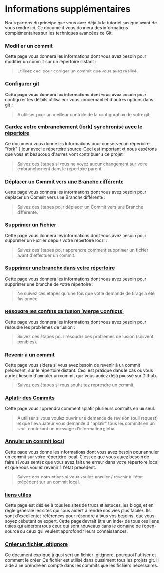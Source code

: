 # Informations supplémentaires

Nous partons du principe que vous avez déjà lu le tutoriel basique avant de vous rendre ici. Ce document vous donnera des informations complémentaires
sur les techniques avancées de Git.

### [Modifier un commit](amending-a-commit.md)

Cette page vous donnera les informations dont vous avez besoin pour modifier un commit sur un répertoire distant :

> Utilisez ceci pour corriger un commit que vous avez réalisé.

### [Configurer git](configuring-git.md)

Cette page vous donnera les informations dont vous avez besoin pour configurer les détails utilisateur vous concernant et d'autres options dans git :

> A utiliser pour un meilleur contrôle de la configuration de votre git.

### [Gardez votre embranchement (fork) synchronisé avec le répertoire](keeping-your-fork-synced-with-this-repository.md)

Ce document vous donne les informations pour conserver un répertoire "fork" à jour avec le répertoire source. Ceci est important et nous espérons que vous et beaucoup d'autres vont contribuer à ce projet.

> Suivez ces étapes si vous ne voyez aucun changement sur votre embranchement dans le répertoire parent.

### [Déplacer un Commit vers une Branche différente](moving-a-commit-to-a-different-branch.md)

Cette page vous donnera les informations dont vous avez besoin pour déplacer un Commit vers une Branche différente :

> Suivez ces étapes pour déplacer un Commit vers une Branche différente.

### [Supprimer un Fichier](removing-a-file.md)

Cette page vous donnera les informations dont vous avez besoin pour supprimer un Fichier depuis votre répertoire local :

> Suivez ces étapes pour apprendre comment supprimer un fichier avant d'effectuer un commit.

### [Supprimer une branche dans votre répertoire](removing-branch-from-your-repository.md)

Cette page vous donnera les informations dont vous avez besoin pour supprimer une branche de votre répertoire :

> Ne suivez ces étapes qu'une fois que votre demande de tirage a été fusionnée.

### [Résoudre les conflits de fusion (Merge Conflicts)](resolving-merge-conflicts.md)

Cette page vous donnera les informations dont vous avez besoin pour résoudre les problèmes de fusion :

> Suivez ces étapes pour résoudre ces problèmes de fusion (souvent pénibles).

### [Revenir à un commit](reverting-a-commit.md)

Cette page vous aidera si vous avez besoin de revenir à un commit précédent, sur le répertoire distant. Ceci est pratique dans le cas où vous auriez besoin d'annuler un commit que vous auriez déjà poussé sur Github.

> Suivez ces étapes si vous souhaitez reprendre un commit.

### [Aplatir des Commits](squashing-commits.md)

Cette page vous apprendra comment aplatir plusieurs commits en un seul.

> A utiliser si vous voulez ouvrir une demande de révision (pull request) et que l'évaluateur vous demande d'"aplatir" tous les commits en un seul, contenant un message d'information global.

### [Annuler un commit local](undoing-a-commit.md)

Cette page vous donne les informations dont vous avez besoin pour annuler un commit sur votre répertoire local. C'est ce que vous aurez besoin de faire si vous sentez que vous avez fait une erreur dans votre répertoire local et que vous voulez revenir à l'état précédent.

> Suivez ces instructions si vous voulez annuler / revenir à l'état précédent sur un commit local.

### [liens utiles](Useful-links-for-further-learning.md)

Cette page est dédiée à tous les sites de trucs et astuces, les blogs, et en règle générale les sites qui nous aident à rendre nos vies plus faciles. Ils sont d'excellentes références pour répondre à tous vos besoins, que vous soyez débutant ou expert. Cette page devrait être un index de tous ces liens utiles qui aideront tous ceux qui sont nouveaux dans le domaine de l'open-source ou ceux qui veulent approfondir leurs connaissances.

### [Créer un fichier .gitignore](creating-a-gitignore-file.md)

Ce document explique à quoi sert un fichier .gitignore, pourquoi l'utiliser et comment le créer. Ce fichier est utilisé dans quasiment tous les projets git. Il aide à ne prendre en compte dans les commits que les fichiers nécessaires.
